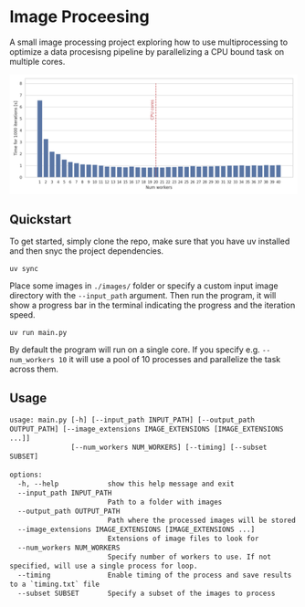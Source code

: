 # Image Proceesing

A small image processing project exploring how to use multiprocessing to optimize a data procesisng pipeline by parallelizing a CPU bound task on multiple cores.

![Comparison of processing time for different workers](timing.png)

## Quickstart
To get started, simply clone the repo, make sure that you have uv installed and then snyc the project dependencies.
```
uv sync
```

Place some images in `./images/` folder or specify a custom input image directory with the `--input_path` argument. Then run the program, it will show a progress bar in the terminal indicating the progress and the iteration speed. 

```
uv run main.py
```

By default the program will run on a single core. If you specify e.g. `--num_workers 10` it will use a pool of 10 processes and parallelize the task across them. 

## Usage
```
usage: main.py [-h] [--input_path INPUT_PATH] [--output_path OUTPUT_PATH] [--image_extensions IMAGE_EXTENSIONS [IMAGE_EXTENSIONS ...]]
               [--num_workers NUM_WORKERS] [--timing] [--subset SUBSET]

options:
  -h, --help            show this help message and exit
  --input_path INPUT_PATH
                        Path to a folder with images
  --output_path OUTPUT_PATH
                        Path where the processed images will be stored
  --image_extensions IMAGE_EXTENSIONS [IMAGE_EXTENSIONS ...]
                        Extensions of image files to look for
  --num_workers NUM_WORKERS
                        Specify number of workers to use. If not specified, will use a single process for loop.
  --timing              Enable timing of the process and save results to a `timing.txt` file
  --subset SUBSET       Specify a subset of the images to process
```